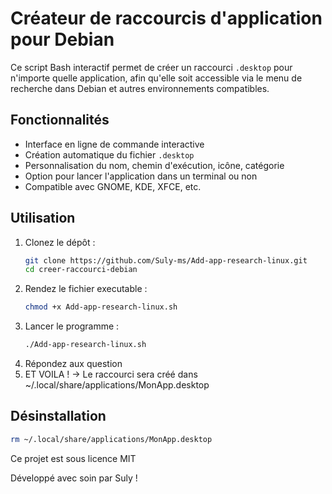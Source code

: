 # Créateur de raccourcis d'application pour Debian

Ce script Bash interactif permet de créer un raccourci `.desktop` pour n'importe quelle application, afin qu'elle soit accessible via le menu de recherche dans Debian et autres environnements compatibles.

## Fonctionnalités

- Interface en ligne de commande interactive
- Création automatique du fichier `.desktop`
- Personnalisation du nom, chemin d'exécution, icône, catégorie
- Option pour lancer l'application dans un terminal ou non
- Compatible avec GNOME, KDE, XFCE, etc.

## Utilisation

1. Clonez le dépôt :
   ```bash
   git clone https://github.com/Suly-ms/Add-app-research-linux.git
   cd creer-raccourci-debian
2. Rendez le fichier executable :
   ```bash
   chmod +x Add-app-research-linux.sh
3. Lancer le programme :
   ```bash
   ./Add-app-research-linux.sh
4. Répondez aux question
5. ET VOILA ! -> Le raccourci sera créé dans ~/.local/share/applications/MonApp.desktop

## Désinstallation
```bash
rm ~/.local/share/applications/MonApp.desktop
```

Ce projet est sous licence MIT

Développé avec soin par Suly !
